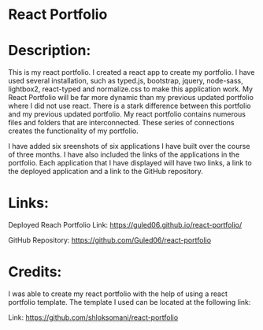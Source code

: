 # React Portfolio

# Description:

This is my react portfolio. I created a react app to create my portfolio. I have used several installation, such as typed.js, bootstrap, jquery, node-sass, lightbox2, react-typed and normalize.css to make this application work. My React Portfolio will be far more dynamic than my previous updated portfolio where I did not use react. There is a stark difference between this portfolio and my previous updated portfolio. My react portfolio contains numerous files and folders that are interconnected. These series of connections creates the functionality of my portfolio. 

I have added six sreenshots of six applications I have built over the course of three months. I have also included the links of the applications in the portfolio. Each application that I have displayed will have two links, a link to the deployed application and a link to the GitHub repository. 

# Links: 

Deployed Reach Portfolio Link: https://guled06.github.io/react-portfolio/

GitHub Repository: https://github.com/Guled06/react-portfolio

# Credits: 

I was able to create my react portfolio with the help of using a react portfolio template. The template I used can be located at the following link: 

Link: https://github.com/shloksomani/react-portfolio

